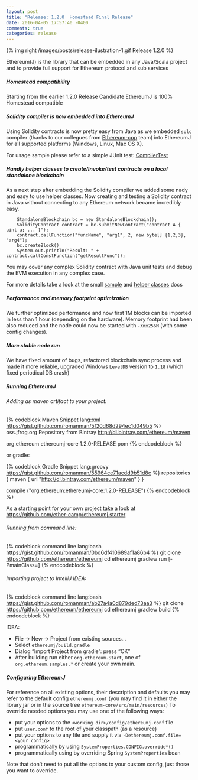 ```yaml
---
layout: post
title: "Release: 1.2.0  Homestead Final Release"
date: 2016-04-05 17:57:40 -0400
comments: true
categories: release
---
```


{% img right /images/posts/release-ilustration-1.gif Release 1.2.0 %}

Ethereum(J) is the library that can be embedded in any Java/Scala project
 and to provide full support for Ethereum protocol and sub services

##### Homestead compatibility

Starting from the earlier 1.2.0 Release Candidate EthereumJ is 100% Homestead compatible

##### Solidity compiler is now embedded into EthereumJ

Using Solidity contracts is now pretty easy from Java as we embedded `solc` compiler (thanks to our collegues from [Ethereum-cpp](https://github.com/ethereum/solidity) team) into EthereumJ for all supported platforms (Windows, Linux, Mac OS X). 

For usage sample please refer to a simple JUnit test: [CompilerTest](https://github.com/ethereum/ethereumj/blob/develop/ethereumj-core/src/test/java/org/ethereum/solidity/CompilerTest.java)

##### Handly helper classes to create/invoke/test contracts on a local standalone blockchain 

As a next step after embedding the Solidity compiler we added some nady and easy to use helper classes. Now creating and testing a Solidity contract in Java without connecting to any Ethereum network became incredibly easy.
```
    StandaloneBlockchain bc = new StandaloneBlockchain();
    SolidityContract contract = bc.submitNewContract("contract A { uint a; ... }");
    contract.callFunction("funcName", "arg1", 2, new byte[] {1,2,3}, "arg4");
    bc.createBlock()
    System.out.println("Result: " + contract.callConstFunction("getResultFunc"));
```
You may cover any complex Solidity contract with Java unit tests and debug the EVM execution in any complex case.

For more details take a look at the small [sample](https://github.com/ethereum/ethereumj/blob/develop/ethereumj-core/src/main/java/org/ethereum/samples/StandaloneBlockchainSample.java) and [helper classes](https://github.com/ethereum/ethereumj/tree/develop/ethereumj-core/src/main/java/org/ethereum/util/blockchain) docs

##### Performance and memory footprint optimization 

We further optimized performance and now first 1M blocks can be imported in less than 1 hour (depending on the hardware). Memory footprint had been also reduced and the node could now be started with `-Xmx256M` (with some config changes).

##### More stable node run 

We have fixed amount of bugs, refactored blockchain sync process and made it more reliable, upgraded Windows `LevelDB` version to `1.18` (which fixed periodical DB crash)

##### Running EthereumJ

###### Adding as maven artifact to your project: 

{% codeblock Maven Snippet lang:xml https://gist.github.com/romanman/5f20d68d294ec1d049b5 %}  
<repositories>
 	<repository>
   	<id>oss.jfrog.org</id>
   	<name>Repository from Bintray</name>
   	<url>http://dl.bintray.com/ethereum/maven</url>
 	</repository>
</repositories>
 
 
<dependency>
  <groupId>org.ethereum</groupId>
  <artifactId>ethereumj-core</artifactId>
  <version>1.2.0-RELEASE</version>
  <type>pom</type>
</dependency>
{% endcodeblock %}   

or gradle: 

{% codeblock Gradle Snippet lang:groovy https://gist.github.com/romanman/55964ce71acdd9b51d8c %}
   repositories {
       maven {
  	url "http://dl.bintray.com/ethereum/maven"
       }
   }

   compile ("org.ethereum:ethereumj-core:1.2.0-RELEASE")
{% endcodeblock %}   

As a starting point for your own project take a look at https://github.com/ether-camp/ethereumj.starter

###### Running from command line:

{% codeblock command line lang:bash https://gist.github.com/romanman/0bd6df410689af1a86b4 %}
 git clone https://github.com/ethereum/ethereumj
 cd ethereumj
 gradlew run [-PmainClass=<sample class>]
{% endcodeblock %}   


###### Importing project to IntelliJ IDEA: 

{% codeblock command line lang:bash https://gist.github.com/romanman/ab27a4a0d879ded73aa3 %}
 git clone https://github.com/ethereum/ethereumj
 cd ethereumj
 gradlew build
{% endcodeblock %}   

  IDEA:
* File -> New -> Project from existing sources…
* Select `ethereumj/build.gradle`
* Dialog “Import Project from gradle”: press “OK”
* After building run either `org.ethereum.Start`, one of `org.ethereum.samples.*` or create your own main. 

##### Configuring EthereumJ

For reference on all existing options, their description and defaults you may refer to the default config `ethereumj.conf` (you may find it in either the library jar or in the source tree `ethereum-core/src/main/resources`) 
To override needed options you may use one of the following ways: 

* put your options to the `<working dir>/config/ethereumj.conf` file
* put `user.conf` to the root of your classpath (as a resource) 
* put your options to any file and supply it via `-Dethereumj.conf.file=<your config>`
* programmatically by using `SystemProperties.CONFIG.override*()`
* programmatically using by overriding Spring `SystemProperties` bean 

Note that don’t need to put all the options to your custom config, just those you want to override. 

